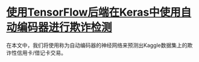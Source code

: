 [使用TensorFlow后端在Keras中使用自动编码器进行欺诈检测](https://www.datascience.com/blog/fraud-detection-with-tensorflow)
==


在本文中，我们将使用称为自动编码器的神经网络来预测出Kaggle数据集上的欺诈性信用卡/借记卡交易。
